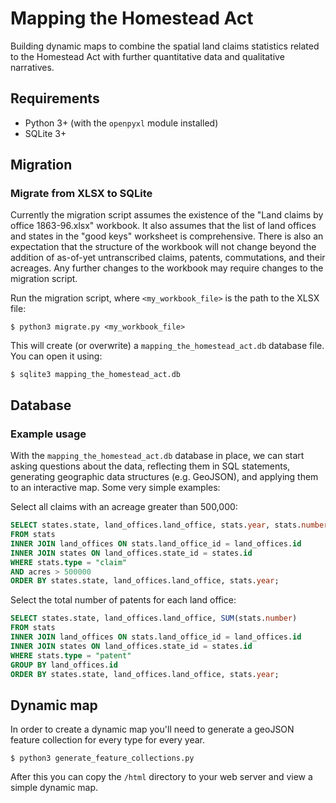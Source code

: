 # Mapping the Homestead Act

Building dynamic maps to combine the spatial land claims statistics related to
the Homestead Act with further quantitative data and qualitative narratives.

## Requirements

 - Python 3+ (with the `openpyxl` module installed)
 - SQLite 3+

## Migration

### Migrate from XLSX to SQLite

Currently the migration script assumes the existence of the "Land claims by
office 1863-96.xlsx" workbook. It also assumes that the list of land offices and
states in the "good keys" worksheet is comprehensive. There is also an
expectation that the structure of the workbook will not change beyond the
addition of as-of-yet untranscribed claims, patents, commutations, and their
acreages. Any further changes to the workbook may require changes to the
migration script.

Run the migration script, where `<my_workbook_file>` is the path to the XLSX
file:
```
$ python3 migrate.py <my_workbook_file>
```
This will create (or overwrite) a `mapping_the_homestead_act.db` database file. You can open
it using:
```
$ sqlite3 mapping_the_homestead_act.db
```

## Database

### Example usage

With the `mapping_the_homestead_act.db` database in place, we can start asking
questions about the data, reflecting them in SQL statements, generating
geographic data structures (e.g. GeoJSON), and applying them to an interactive
map. Some very simple examples:

Select all claims with an acreage greater than 500,000:
```sql
SELECT states.state, land_offices.land_office, stats.year, stats.number, stats.acres
FROM stats
INNER JOIN land_offices ON stats.land_office_id = land_offices.id
INNER JOIN states ON land_offices.state_id = states.id
WHERE stats.type = "claim"
AND acres > 500000
ORDER BY states.state, land_offices.land_office, stats.year;
```
Select the total number of patents for each land office:
```sql
SELECT states.state, land_offices.land_office, SUM(stats.number)
FROM stats
INNER JOIN land_offices ON stats.land_office_id = land_offices.id
INNER JOIN states ON land_offices.state_id = states.id
WHERE stats.type = "patent"
GROUP BY land_offices.id
ORDER BY states.state, land_offices.land_office, stats.year;
```

## Dynamic map

In order to create a dynamic map you'll need to generate a geoJSON feature
collection for every type for every year.

```
$ python3 generate_feature_collections.py
```

After this you can copy the `/html` directory to your web server and view a
simple dynamic map.
